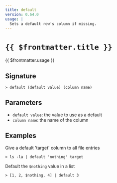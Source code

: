 ```yaml
---
title: default
version: 0.64.0
usage: |
  Sets a default row's column if missing.
---
```


# <code>{{ $frontmatter.title }}</code>

<div style='white-space: pre-wrap;'>{{ $frontmatter.usage }}</div>

## Signature

```> default (default value) (column name)```

## Parameters

 -  `default value`: the value to use as a default
 -  `column name`: the name of the column

## Examples

Give a default 'target' column to all file entries
```shell
> ls -la | default 'nothing' target
```

Default the `$nothing` value in a list
```shell
> [1, 2, $nothing, 4] | default 3
```
